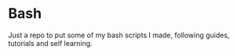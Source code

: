 # Bash

Just a repo to put some of my bash scripts I made, following guides, tutorials and self learning.
